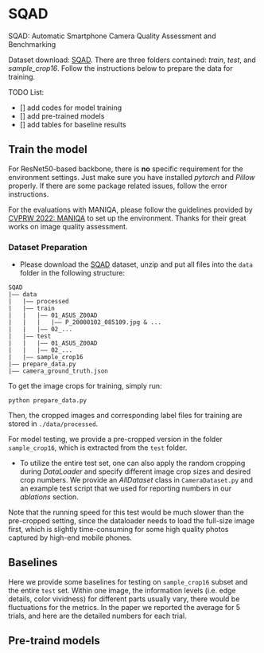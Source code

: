 # SQAD
SQAD: Automatic Smartphone Camera Quality Assessment and Benchmarking<br>

Dataset download: [SQAD](). There are three folders contained: *train*, *test*, and *sample_crop16*. Follow the instructions below to prepare the data for training.<br>

TODO List:
- [] add codes for model training
- [] add pre-trained models
- [] add tables for baseline results

## Train the model
For ResNet50-based backbone, there is **no** specific requirement for the environment settings. Just make sure you have installed *pytorch* and *Pillow* properly. If there are some package related issues, follow the error instructions.<br>

For the evaluations with MANIQA, please follow the guidelines provided by [CVPRW 2022: MANIQA](https://github.com/IIGROUP/MANIQA) to set up the environment. Thanks for their great works on image quality assessment.

### Dataset Preparation
* Please download the [SQAD]() dataset, unzip and put all files into the `data` folder in the following structure:
```
SQAD
|—— data
|	|—— processed
|	|—— train
|	|	|—— 01_ASUS_Z00AD
|	|	|	|—— P_20000102_085109.jpg & ...
|	|	|—— 02_...
|	|—— test
|	|	|—— 01_ASUS_Z00AD
|	|	|—— 02_...
|	|—— sample_crop16
|—— prepare_data.py
|—— camera_ground_truth.json
```
To get the image crops for training, simply run:
```
python prepare_data.py
```
Then, the cropped images and corresponding label files for training are stored in `./data/processed`.<br>

For model testing, we provide a pre-cropped version in the folder `sample_crop16`, which is extracted from the `test` folder.

* To utilize the entire test set, one can also apply the random cropping during *DataLoader* and specify different image crop sizes and desired crop numbers. We provide an *AllDataset* class in `CameraDataset.py` and an example test script that we used for reporting numbers in our *ablations* section.<br>

Note that the running speed for this test would be much slower than the pre-cropped setting, since the dataloader needs to load the full-size image first, which is slightly time-consuming for some high quality photos captured by high-end mobile phones.


## Baselines
Here we provide some baselines for testing on `sample_crop16` subset and the entire `test` set. Within one image, the information levels (i.e. edge details, color vividness) for different parts usually vary, there would be fluctuations for the metrics. In the paper we reported the average for 5 trials, and here are the detailed numbers for each trial. 

## Pre-traind models

